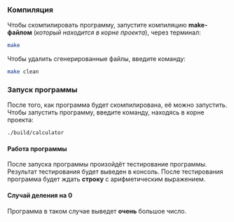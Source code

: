 ### Компиляция
Чтобы скомпилировать программу, запустите компиляцию **make-файлом** (*который находится в корне проекта*), через терминал:
```bash
make
```
Чтобы удалить сгенерированные файлы, введите команду:
```bash
make clean
```
### Запуск программы
После того, как программа будет скомпилирована, её можно запустить. Чтобы запустить программу, введите команду, находясь в корне проекта:
```bash
./build/calculator
```
#### Работа программы
После запуска программы произойдёт тестирование программы. Результат тестирования будет выведен в консоль.
После тестирования программа будет ждать **строку** с арифметическим выражением.

#### Случай деления на 0
Программа в таком случае выведет **очень** большое число.